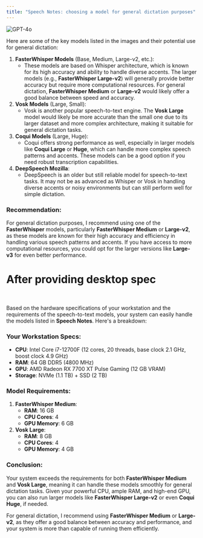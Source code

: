 ```yaml
---
title: "Speech Notes: choosing a model for general dictation purposes"
---
```

![GPT-4o](https://img.shields.io/badge/GPT--4o-3333FF?style=for-the-badge&logo=openai&logoColor=white)



Here are some of the key models listed in the images and their potential use for general dictation:

1. **FasterWhisper Models** (Base, Medium, Large-v2, etc.):
   - These models are based on Whisper architecture, which is known for its high accuracy and ability to handle diverse accents. The larger models (e.g., **FasterWhisper Large-v2**) will generally provide better accuracy but require more computational resources. For general dictation, **FasterWhisper Medium** or **Large-v2** would likely offer a good balance between speed and accuracy.
2. **Vosk Models** (Large, Small):
   - Vosk is another popular speech-to-text engine. The **Vosk Large** model would likely be more accurate than the small one due to its larger dataset and more complex architecture, making it suitable for general dictation tasks.
3. **Coqui Models** (Large, Huge):
   - Coqui offers strong performance as well, especially in larger models like **Coqui Large** or **Huge**, which can handle more complex speech patterns and accents. These models can be a good option if you need robust transcription capabilities.
4. **DeepSpeech Mozilla**:
   - DeepSpeech is an older but still reliable model for speech-to-text tasks. It may not be as advanced as Whisper or Vosk in handling diverse accents or noisy environments but can still perform well for simple dictation.

### Recommendation:

For general dictation purposes, I recommend using one of the **FasterWhisper** models, particularly **FasterWhisper Medium** or **Large-v2**, as these models are known for their high accuracy and efficiency in handling various speech patterns and accents. If you have access to more computational resources, you could opt for the larger versions like **Large-v3** for even better performance.

# After providing desktop spec

<br>

&#x20;Based on the hardware specifications of your workstation and the requirements of the speech-to-text models, your system can easily handle the models listed in **Speech Notes**. Here's a breakdown:

### Your Workstation Specs:

- **CPU**: Intel Core i7-12700F (12 cores, 20 threads, base clock 2.1 GHz, boost clock 4.9 GHz)
- **RAM**: 64 GB DDR5 (4800 MHz)
- **GPU**: AMD Radeon RX 7700 XT Pulse Gaming (12 GB VRAM)
- **Storage**: NVMe (1.1 TB) + SSD (2 TB)

### Model Requirements:

1. **FasterWhisper Medium**:
   - **RAM**: 16 GB
   - **CPU Cores**: 4
   - **GPU Memory**: 6 GB
2. **Vosk Large**:
   - **RAM**: 8 GB
   - **CPU Cores**: 4
   - **GPU Memory**: 4 GB

### Conclusion:

Your system exceeds the requirements for both **FasterWhisper Medium** and **Vosk Large**, meaning it can handle these models smoothly for general dictation tasks. Given your powerful CPU, ample RAM, and high-end GPU, you can also run larger models like **FasterWhisper Large-v2** or even **Coqui Huge**, if needed.

For general dictation, I recommend using **FasterWhisper Medium** or **Large-v2**, as they offer a good balance between accuracy and performance, and your system is more than capable of running them efficiently.

&#x20;
